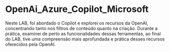 # OpenAi_Azure_Copilot_Microsoft
Neste LAB, foi abordado o Copilot e explorei os recursos da OpenAI, concentrando tanto nos filtros de conteúdo quanto na criação. Durante a prática, examinei de perto as funcionalidades dessas ferramentas, ao final do LAB, tive uma compreensão mais aprofundada e prática desses recursos oferecidos pela OpenAI.
